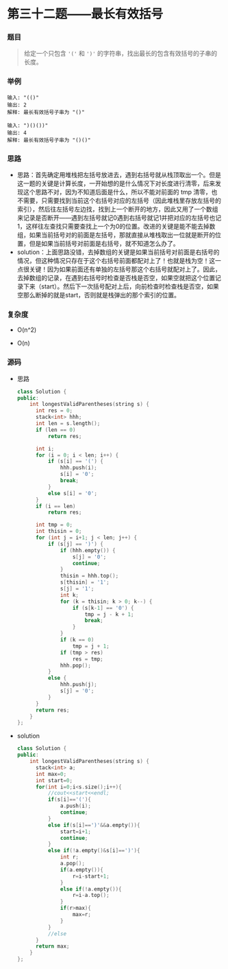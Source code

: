 # 第三十二题——最长有效括号

### 题目

> 给定一个只包含 `'('` 和 `')'` 的字符串，找出最长的包含有效括号的子串的长度。

### 举例

```
输入: "(()"
输出: 2
解释: 最长有效括号子串为 "()"

输入: ")()())"
输出: 4
解释: 最长有效括号子串为 "()()"
```

### 思路

* 思路：首先确定用堆栈把左括号放进去，遇到右括号就从栈顶取出一个。但是这一题的关键是计算长度，一开始想的是什么情况下对长度进行清零，后来发现这个思路不对，因为不知道后面是什么，所以不能对前面的 tmp 清零，也不需要，只需要找到当前这个右括号对应的左括号（因此堆栈里存放左括号的索引），然后往左括号左边找，找到上一个断开的地方，因此又用了一个数组来记录是否断开——遇到左括号就记0遇到右括号就记1并把对应的左括号也记1，这样往左查找只需要查找上一个为0的位置。改进的关键是能不能去掉数组，如果当前括号对的前面是左括号，那就直接从堆栈取出一位就是断开的位置，但是如果当前括号对前面是右括号，就不知道怎么办了。
* solution：上面思路没错，去掉数组的关键是如果当前括号对前面是右括号的情况，但这种情况只存在于这个右括号前面都配对上了！也就是栈为空！这一点很关键！因为如果前面还有单独的左括号那这个右括号就配对上了。因此，去掉数组的记录，在遇到右括号时检查是否栈是否空，如果空就把这个位置记录下来（start）。然后下一次括号配对上后，向前检查时检查栈是否空，如果空那么断掉的就是start，否则就是栈弹出的那个索引的位置。

### 复杂度

- O(n^2)

- O(n)

### 源码

* 思路

  ```c++
  class Solution {
  public:
      int longestValidParentheses(string s) {
  		int res = 0;
  		stack<int> hhh;
  		int len = s.length();
  		if (len == 0)
  			return res;
  
  		int i;
  		for (i = 0; i < len; i++) {
  			if (s[i] == '(') {
  				hhh.push(i);
  				s[i] = '0';
  				break;
  			}
  			else s[i] = '0';
  		}
  		if (i == len)
  			return res;
  
  		int tmp = 0;
  		int thisin = 0;
  		for (int j = i+1; j < len; j++) {
  			if (s[j] == ')') {
  				if (hhh.empty()) {
  					s[j] = '0';
  					continue;
  				}		
  				thisin = hhh.top();
  				s[thisin] = '1';
  				s[j] = '1';
  				int k;
  				for (k = thisin; k > 0; k--) {
  					if (s[k-1] == '0') {
  						tmp = j - k + 1;
  						break;
  					}
  				}
  				if (k == 0)
  					tmp = j + 1;
  				if (tmp > res)
  					res = tmp;
  				hhh.pop();
  			}
  			else {
  				hhh.push(j);
  				s[j] = '0';
  			}
  		}
  		return res;        
      }
  };
  ```

- solution

  ```c++
  class Solution {
  public:
      int longestValidParentheses(string s) {
      	stack<int> a;
      	int max=0;
      	int start=0;
      	for(int i=0;i<s.size();i++){
      		//cout<<start<<endl;
      		if(s[i]=='('){
      			a.push(i);
      			continue;
  			}
  			else if(s[i]==')'&&a.empty()){
  				start=i+1;
  				continue;
  			}
  			else if(!a.empty()&s[i]==')'){
  				int r;
  				a.pop();
  				if(a.empty()){
  					r=i-start+1;
  				}
  				else if(!a.empty()){
  					r=i-a.top();
  				}
  				if(r>max){
  					max=r;
  				} 
  			}
  			//else
  		}
  		return max;
      }
  };
  ```

  

  
